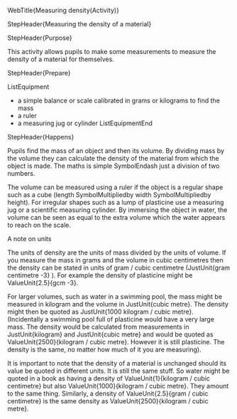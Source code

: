WebTitle{Measuring density(Activity)}

StepHeader{Measuring the density of a material}

StepHeader{Purpose}

This activity allows pupils to make some measurements to measure the density of a material for themselves.

StepHeader{Prepare}

ListEquipment
- a simple balance or scale calibrated in grams or kilograms to find the mass
- a ruler
- a measuring jug or cylinder
ListEquipmentEnd

StepHeader{Happens}

Pupils find the mass of an object and then its volume. By dividing mass by the volume they can calculate the density of the material from which the object is made. The maths is simple SymbolEndash just a division of two numbers.

The volume can be measured using a ruler if the object is a regular shape such as a cube (length  SymbolMultipliedby width   SymbolMultipliedby height). For irregular shapes such as a lump of plasticine use a measuring jug or a scientific measuring cylinder. By immersing the object in water, the volume can be seen as equal to the extra volume which the water appears to reach on the scale.

A note on units

The units of density are the units of mass divided by the units of volume. If you measure the mass in grams and the volume in cubic centimetres then the density can be stated in units of gram / cubic centimetre (JustUnit{gram centimetre -3}
). For example the density of plasticine might be ValueUnit{2.5}{gcm -3}.

For larger volumes, such as water in a swimming pool, the mass might be measured in kilogram and the volume in JustUnit{cubic metre}. The density might then be quoted as JustUnit{1000 kilogram / cubic metre}. (Incidentally a swimming pool full of plasticine would have a very large mass. The density would be calculated from measurements in JustUnit{kilogram} and JustUnit{cubic metre} and would be quoted as ValueUnit{2500}{kilogram / cubic metre}. However it is still plasticine. The density is the same, no matter how much of it you are measuring).

It is important to note that the density of a material is unchanged should its value be quoted in different units. It is still the same stuff. So water might be quoted in a book as having a density of ValueUnit{1}{kilogram / cubic centimetre} but also ValueUnit{1000}{kilogram / cubic metre}. They amount to the same thing. Similarly, a density of ValueUnit{2.5}{gram / cubic centimetre} is the same density as ValueUnit{2500}{kilogram / cubic metre}.

